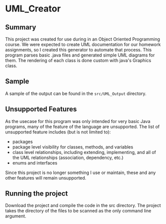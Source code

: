 # UML_Creator
## Summary
This project was created for use during in an Object Oriented Programming course. We were expected to create UML documentation for our homework assignments, so I created this generator to automate that process. This program parses basic .java files and generated simple UML diagrams for them. The rendering of each class is done custom with java's Graphics class.

## Sample
A sample of the output can be found in the ```src/UML_Output``` directory.

## Unsupported Features
As the usecase for this program was only intended for very basic Java programs, many of the feature of the language are unsupported. The list of unsupported feature includes (but is not limited to): 
* packages
* package level visibility for classes, methods, and variables
* class level relationships, including extending, implementing, and all of the UML relationships (association, dependency, etc.)
* enums and interfaces

Since this project is no longer something I use or maintain, these and any other features will remain unsupported.

## Running the project
Download the project and compile the code in the src directory. The project takes the directory of the files to be scanned as the only command line argument. 
